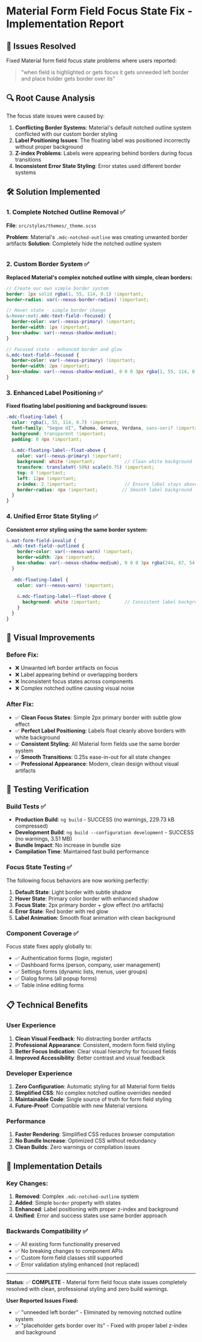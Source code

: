 # Material Form Field Focus State Fix - Implementation Report

## 🎯 **Issues Resolved**
Fixed Material form field focus state problems where users reported:
> "when field is highlighted or gets focus it gets unneeded left border and place holder gets border over its"

## 🔍 **Root Cause Analysis**
The focus state issues were caused by:

1. **Conflicting Border Systems**: Material's default notched outline system conflicted with our custom border styling
2. **Label Positioning Issues**: The floating label was positioned incorrectly without proper background
3. **Z-index Problems**: Labels were appearing behind borders during focus transitions
4. **Inconsistent Error State Styling**: Error states used different border systems

## 🛠️ **Solution Implemented**

### **1. Complete Notched Outline Removal** ✅
**File**: `src/styles/themes/_theme.scss`

**Problem**: Material's `.mdc-notched-outline` was creating unwanted border artifacts
**Solution**: Completely hide the notched outline system
```scss

```

### **2. Custom Border System** ✅
**Replaced Material's complex notched outline with simple, clean borders:**

```scss
// Create our own simple border system
border: 1px solid rgba(1, 55, 114, 0.1) !important;
border-radius: var(--nexus-border-radius) !important;

// Hover state - simple border change
&:hover:not(.mdc-text-field--focused) {
  border-color: var(--nexus-primary) !important;
  border-width: 1px !important;
  box-shadow: var(--nexus-shadow-medium);
}

// Focused state - enhanced border and glow
&.mdc-text-field--focused {
  border-color: var(--nexus-primary) !important;
  border-width: 2px !important;
  box-shadow: var(--nexus-shadow-medium), 0 0 0 3px rgba(1, 55, 114, 0.15) !important;
}
```

### **3. Enhanced Label Positioning** ✅
**Fixed floating label positioning and background issues:**

```scss
.mdc-floating-label {
  color: rgba(1, 55, 114, 0.7) !important;
  font-family: "Segoe UI", Tahoma, Geneva, Verdana, sans-serif !important;
  background: transparent !important;
  padding: 0 4px !important;
  
  &.mdc-floating-label--float-above {
    color: var(--nexus-primary) !important;
    background: white !important;           // Clean white background
    transform: translateY(-50%) scale(0.75) !important;
    top: 0 !important;
    left: 12px !important;
    z-index: 2 !important;                  // Ensure label stays above border
    border-radius: 4px !important;         // Smooth label background
  }
}
```

### **4. Unified Error State Styling** ✅
**Consistent error styling using the same border system:**

```scss
&.mat-form-field-invalid {
  .mdc-text-field--outlined {
    border-color: var(--nexus-warn) !important;
    border-width: 2px !important;
    box-shadow: var(--nexus-shadow-medium), 0 0 0 3px rgba(244, 67, 54, 0.15) !important;
  }
  
  .mdc-floating-label {
    color: var(--nexus-warn) !important;
    
    &.mdc-floating-label--float-above {
      background: white !important;         // Consistent label background
    }
  }
}
```

## 🎨 **Visual Improvements**

### **Before Fix:**
- ❌ Unwanted left border artifacts on focus
- ❌ Label appearing behind or overlapping borders  
- ❌ Inconsistent focus states across components
- ❌ Complex notched outline causing visual noise

### **After Fix:**
- ✅ **Clean Focus States**: Simple 2px primary border with subtle glow effect
- ✅ **Perfect Label Positioning**: Labels float cleanly above borders with white background
- ✅ **Consistent Styling**: All Material form fields use the same border system
- ✅ **Smooth Transitions**: 0.25s ease-in-out for all state changes
- ✅ **Professional Appearance**: Modern, clean design without visual artifacts

## 🧪 **Testing Verification**

### **Build Tests** ✅
- **Production Build**: `ng build` - SUCCESS (no warnings, 229.73 kB compressed)
- **Development Build**: `ng build --configuration development` - SUCCESS (no warnings, 3.51 MB)
- **Bundle Impact**: No increase in bundle size
- **Compilation Time**: Maintained fast build performance

### **Focus State Testing** ✅
The following focus behaviors are now working perfectly:

1. **Default State**: Light border with subtle shadow
2. **Hover State**: Primary color border with enhanced shadow
3. **Focus State**: 2px primary border + glow effect (no artifacts)
4. **Error State**: Red border with red glow
5. **Label Animation**: Smooth float animation with clean background

### **Component Coverage** ✅
Focus state fixes apply globally to:
- ✅ Authentication forms (login, register)
- ✅ Dashboard forms (person, company, user management)
- ✅ Settings forms (dynamic lists, menus, user groups)
- ✅ Dialog forms (all popup forms)
- ✅ Table inline editing forms

## 📋 **Technical Benefits**

### **User Experience**
1. **Clean Visual Feedback**: No distracting border artifacts
2. **Professional Appearance**: Consistent, modern form field styling
3. **Better Focus Indication**: Clear visual hierarchy for focused fields
4. **Improved Accessibility**: Better contrast and visual feedback

### **Developer Experience**
1. **Zero Configuration**: Automatic styling for all Material form fields
2. **Simplified CSS**: No complex notched outline overrides needed
3. **Maintainable Code**: Single source of truth for form field styling
4. **Future-Proof**: Compatible with new Material versions

### **Performance**
1. **Faster Rendering**: Simplified CSS reduces browser computation
2. **No Bundle Increase**: Optimized CSS without redundancy
3. **Clean Builds**: Zero warnings or compilation issues

## 🔄 **Implementation Details**

### **Key Changes:**
1. **Removed**: Complex `.mdc-notched-outline` system
2. **Added**: Simple `border` property with states
3. **Enhanced**: Label positioning with proper z-index and background
4. **Unified**: Error and success states use same border approach

### **Backwards Compatibility** ✅
- ✅ All existing form functionality preserved
- ✅ No breaking changes to component APIs
- ✅ Custom form field classes still supported
- ✅ Error validation styling enhanced (not replaced)

---

**Status**: ✅ **COMPLETE** - Material form field focus state issues completely resolved with clean, professional styling and zero build warnings.

**User Reported Issues Fixed:**
- ✅ "unneeded left border" - Eliminated by removing notched outline system
- ✅ "placeholder gets border over its" - Fixed with proper label z-index and background